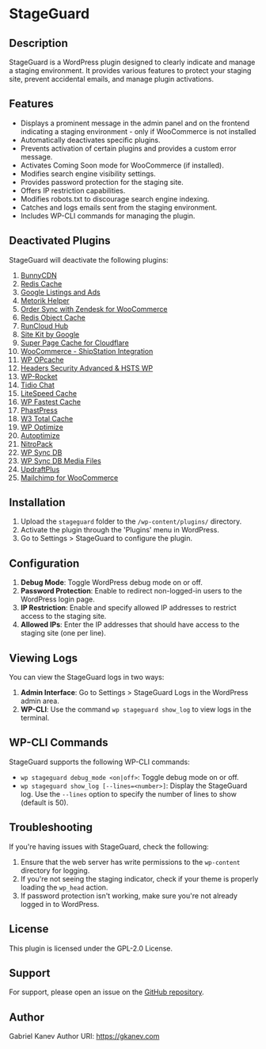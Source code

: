 # StageGuard

## Description

StageGuard is a WordPress plugin designed to clearly indicate and manage a staging environment. It provides various features to protect your staging site, prevent accidental emails, and manage plugin activations.

## Features

- Displays a prominent message in the admin panel and on the frontend indicating a staging environment - only if WooCommerce is not installed 
- Automatically deactivates specific plugins.
- Prevents activation of certain plugins and provides a custom error message.
- Activates Coming Soon mode for WooCommerce (if installed).
- Modifies search engine visibility settings.
- Provides password protection for the staging site.
- Offers IP restriction capabilities.
- Modifies robots.txt to discourage search engine indexing.
- Catches and logs emails sent from the staging environment.
- Includes WP-CLI commands for managing the plugin.

## Deactivated Plugins

StageGuard will deactivate the following plugins:

1. [BunnyCDN](https://wordpress.org/plugins/bunnycdn/)
2. [Redis Cache](https://wordpress.org/plugins/redis-cache/)
3. [Google Listings and Ads](https://wordpress.org/plugins/google-listings-and-ads/)
4. [Metorik Helper](https://wordpress.org/plugins/metorik-helper/)
5. [Order Sync with Zendesk for WooCommerce](https://wordpress.org/plugins/order-sync-with-zendesk-for-woocommerce/)
6. [Redis Object Cache](https://wordpress.org/plugins/redis-object-cache/)
7. [RunCloud Hub](https://wordpress.org/plugins/runcloud-hub/)
8. [Site Kit by Google](https://wordpress.org/plugins/google-site-kit/)
9. [Super Page Cache for Cloudflare](https://wordpress.org/plugins/wp-cloudflare-page-cache/)
10. [WooCommerce - ShipStation Integration](https://wordpress.org/plugins/woocommerce-shipstation-integration/)
11. [WP OPcache](https://wordpress.org/plugins/wp-opcache/)
12. [Headers Security Advanced & HSTS WP](https://wordpress.org/plugins/headers-security-advanced-hsts-wp/)
13. [WP-Rocket](https://wp-rocket.me/)
14. [Tidio Chat](https://wordpress.org/plugins/tidio-live-chat/)
15. [LiteSpeed Cache](https://wordpress.org/plugins/litespeed-cache/)
16. [WP Fastest Cache](https://wordpress.org/plugins/wp-fastest-cache/)
17. [PhastPress](https://wordpress.org/plugins/phastpress/)
18. [W3 Total Cache](https://wordpress.org/plugins/w3-total-cache/)
19. [WP Optimize](https://wordpress.org/plugins/wp-optimize/)
20. [Autoptimize](https://wordpress.org/plugins/autoptimize/)
21. [NitroPack](https://wordpress.org/plugins/nitropack/)
22. [WP Sync DB](https://github.com/wp-sync-db/wp-sync-db)
23. [WP Sync DB Media Files](https://github.com/wp-sync-db/wp-sync-db-media-files)
24. [UpdraftPlus](https://wordpress.org/plugins/updraftplus/)
25. [Mailchimp for WooCommerce](https://wordpress.org/plugins/mailchimp-for-woocommerce/)

## Installation

1. Upload the `stageguard` folder to the `/wp-content/plugins/` directory.
2. Activate the plugin through the 'Plugins' menu in WordPress.
3. Go to Settings > StageGuard to configure the plugin.

## Configuration

1. **Debug Mode**: Toggle WordPress debug mode on or off.
2. **Password Protection**: Enable to redirect non-logged-in users to the WordPress login page.
3. **IP Restriction**: Enable and specify allowed IP addresses to restrict access to the staging site.
4. **Allowed IPs**: Enter the IP addresses that should have access to the staging site (one per line).

## Viewing Logs

You can view the StageGuard logs in two ways:

1. **Admin Interface**: Go to Settings > StageGuard Logs in the WordPress admin area.
2. **WP-CLI**: Use the command `wp stageguard show_log` to view logs in the terminal.

## WP-CLI Commands

StageGuard supports the following WP-CLI commands:

- `wp stageguard debug_mode <on|off>`: Toggle debug mode on or off.
- `wp stageguard show_log [--lines=<number>]`: Display the StageGuard log. Use the `--lines` option to specify the number of lines to show (default is 50).

## Troubleshooting

If you're having issues with StageGuard, check the following:

1. Ensure that the web server has write permissions to the `wp-content` directory for logging.
2. If you're not seeing the staging indicator, check if your theme is properly loading the `wp_head` action.
3. If password protection isn't working, make sure you're not already logged in to WordPress.

## License

This plugin is licensed under the GPL-2.0 License.

## Support

For support, please open an issue on the [GitHub repository](https://github.com/MrGKanev/StageGuard/).

## Author

Gabriel Kanev
Author URI: <https://gkanev.com>
